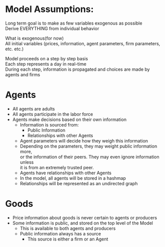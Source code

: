 
# Model Assumptions:

Long term goal is to make as few variables exogenous as possible  
Derive EVERYTHING from individual behavior  

What is exogenous(for now)  
All initial variables (prices, information, agent parameters, firm parameters, etc. etc.)  

Model proceeds on a step by step basis  
Each step represents a day in real-time  
During each step, information is propagated and choices are made by agents and firms  

# Agents
* All agents are adults  
* All agents participate in the labor force  
* Agents make decisions based on their own information  
    * Information is sourced from:  
        * Public Information  
        * Relationships with other Agents  
    * Agent parameters will decide how they weigh this information  
    * Depending on the parameters, they may weight public information more,  
      or the information of their peers. They may even ignore information unless  
      it is from an extremely trusted peer.
    * Agents have relationships with other Agents  
    * In the model, all agents will be stored in a hashmap  
    * Relationships will be represented as an undirected graph  

# Goods
* Price information about goods is never certain to agents or producers  
* Some information is public, and stored on the top level of the Model  
    * This is available to both agents and producers  
    * Public information always has a source  
        * This source is either a firm or an Agent  
